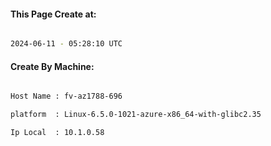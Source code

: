 
   
#### This Page Create at:

```bash

2024-06-11 - 05:28:10 UTC

```

#### Create By Machine:

```bash

Host Name : fv-az1788-696

platform  : Linux-6.5.0-1021-azure-x86_64-with-glibc2.35

Ip Local  : 10.1.0.58

```

